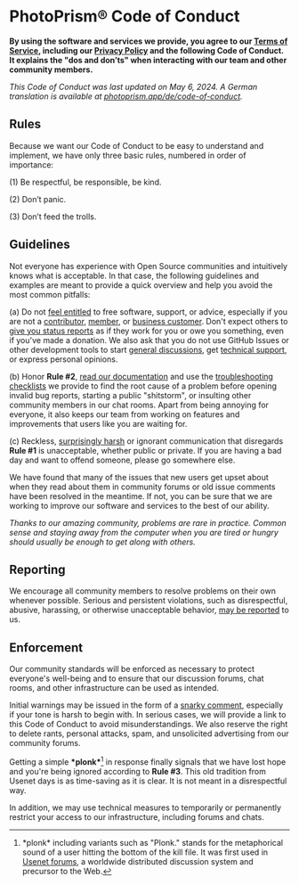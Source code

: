 # PhotoPrism® Code of Conduct

**By using the software and services we provide, you agree to our [Terms of Service](https://www.photoprism.app/terms), including our [Privacy Policy](https://www.photoprism.app/privacy) and the following Code of Conduct. It explains the "dos and don’ts" when interacting with our team and other community members.**

*This Code of Conduct was last updated on May 6, 2024. A German translation is available at [photoprism.app/de/code-of-conduct](https://www.photoprism.app/de/code-of-conduct).*

## Rules

Because we want our Code of Conduct to be easy to understand and implement, we have only three basic rules, numbered in order of importance:

(1) Be respectful, be responsible, be kind.

(2) Don’t panic.

(3) Don’t feed the trolls.

## Guidelines

Not everyone has experience with Open Source communities and intuitively knows what is acceptable. In that case, the following guidelines and examples are meant to provide a quick overview and help you avoid the most common pitfalls:

(a) Do not [feel entitled](https://www.reddit.com/r/photoprism/comments/13emwf0/did_you_guys_really_nerf_hardware_transcoding/) to free software, support, or advice, especially if you are not a [contributor](https://docs.photoprism.app/developer-guide/), [member](https://link.photoprism.app/membership), or [business customer](https://link.photoprism.app/team-editions). Don't expect others to [give you status reports](https://docs.photoprism.app/developer-guide/code-quality/#go-slow-before-you-go-fast) as if they work for you or owe you something, even if you've made a donation. We also ask that you do not use GitHub Issues or other development tools to start [general discussions](https://link.photoprism.app/discussions), get [technical support](https://link.photoprism.app/support), or express personal opinions.

(b) Honor **Rule &#35;2**, [read our documentation](https://docs.photoprism.app/) and use the [troubleshooting checklists](https://docs.photoprism.app/getting-started/troubleshooting/) we provide to find the root cause of a problem before opening invalid bug reports, starting a public "shitstorm", or insulting other community members in our chat rooms. Apart from being annoying for everyone, it also keeps our team from working on features and improvements that users like you are waiting for.

(c) Reckless, [surprisingly harsh](https://github.com/photoprism/photoprism/issues/281#issuecomment-1207233135) or ignorant communication that disregards **Rule &#35;1** is unacceptable, whether public or private. If you are having a bad day and want to offend someone, please go somewhere else.

We have found that many of the issues that new users get upset about when they read about them in community forums or old issue comments have been resolved in the meantime. If not, you can be sure that we are working to improve our software and services to the best of our ability.

*Thanks to our amazing community, problems are rare in practice. Common sense and staying away from the computer when you are tired or hungry should usually be enough to get along with others.*

## Reporting

We encourage all community members to resolve problems on their own whenever possible. Serious and persistent violations, such as disrespectful, abusive, harassing, or otherwise unacceptable behavior, [may be reported](https://www.photoprism.app/contact) to us.

## Enforcement

Our community standards will be enforced as necessary to protect everyone's well-being and to ensure that our discussion forums, chat rooms, and other infrastructure can be used as intended.

Initial warnings may be issued in the form of a [snarky comment](https://www.urbandictionary.com/define.php?term=snarky), especially if your tone is harsh to begin with. In serious cases, we will provide a link to this Code of Conduct to avoid misunderstandings. We also reserve the right to delete rants, personal attacks, spam, and unsolicited advertising from our community forums.

Getting a simple **\*plonk\***[^1] in response finally signals that we have lost hope and you're being ignored according to **Rule &#35;3**. This old tradition from Usenet days is as time-saving as it is clear. It is not meant in a disrespectful way.

In addition, we may use technical measures to temporarily or permanently restrict your access to our infrastructure, including forums and chats.

[^1]: \*plonk\* including variants such as "Plonk." stands for the metaphorical sound of a user hitting the bottom of the kill file. It was first used in [Usenet forums](https://en.everybodywiki.com/Plonk_(Usenet)), a worldwide distributed discussion system and precursor to the Web.
